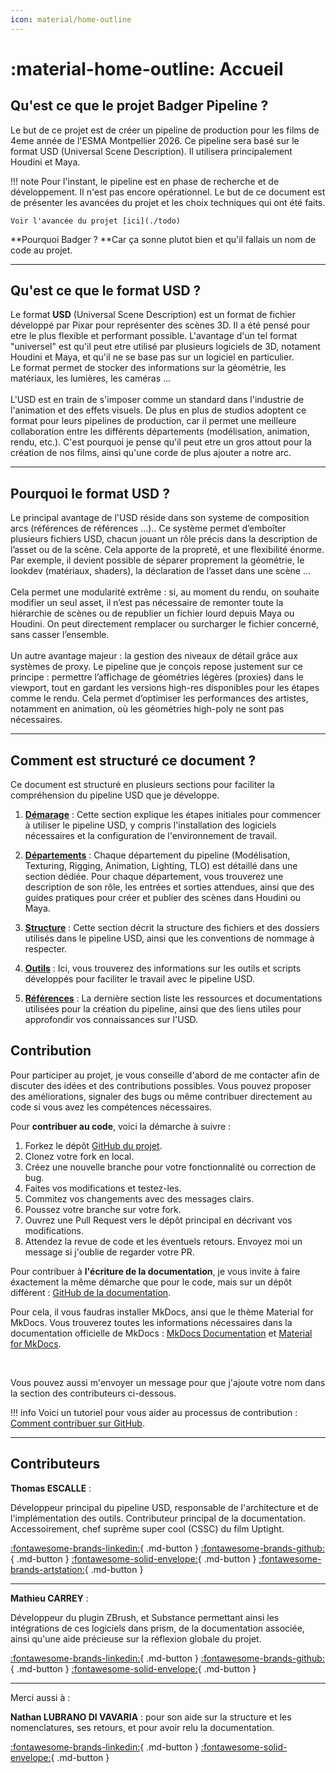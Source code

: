 ```yaml
---
icon: material/home-outline 
---
```



# :material-home-outline: Accueil 


## Qu'est ce que le projet **Badger Pipeline** ?

Le but de ce projet est de créer un pipeline de production pour les films de 4eme année de l'ESMA Montpellier 2026. Ce pipeline sera basé sur le format USD (Universal Scene Description). Il utilisera principalement Houdini et Maya.


!!! note
    Pour l'instant, le pipeline est en phase de recherche et de développement. Il n'est pas encore opérationnel. Le but de ce document est de présenter les avancées du projet et les choix techniques qui ont été faits.
    
    Voir l'avancée du projet [ici](./todo)

**Pourquoi Badger ? **Car ça sonne plutot bien et qu'il fallais un nom de code au projet.


------

## Qu'est ce que le format USD ?

Le format **USD** (Universal Scene Description) est un format de fichier développé par Pixar pour représenter des scènes 3D. Il a été pensé pour etre le plus flexible et performant possible. L'avantage d'un tel format "universel" est qu'il peut etre utilisé par plusieurs logiciels de 3D, notament Houdini et Maya, et qu'il ne se base pas sur un logiciel en particulier.
<br>
Le format permet de stocker des informations sur la géométrie, les matériaux, les lumières, les caméras ...
<br><br>
L'USD est en train de s'imposer comme un standard dans l'industrie de l'animation et des effets visuels. De plus en plus de studios adoptent ce format pour leurs pipelines de production, car il permet une meilleure collaboration entre les différents départements (modélisation, animation, rendu, etc.). C'est pourquoi je pense qu'il peut etre un gros attout pour la création de nos films, ainsi qu'une corde de plus ajouter a notre arc.

------

## Pourquoi le format USD ?

Le principal avantage de l'USD réside dans son systeme de composition arcs (références de références ...).. Ce système permet d’emboîter plusieurs fichiers USD, chacun jouant un rôle précis dans la description de l’asset ou de la scène. Cela apporte de la propreté, et une flexibilité énorme.
Par exemple, il devient possible de séparer proprement la géométrie, le lookdev (matériaux, shaders), la déclaration de l’asset dans une scène ...
<br>
<br>
Cela permet une modularité extrême : si, au moment du rendu, on souhaite modifier un seul asset, il n’est pas nécessaire de remonter toute la hiérarchie de scènes ou de republier un fichier lourd depuis Maya ou Houdini. On peut directement remplacer ou surcharger le fichier concerné, sans casser l’ensemble.
<br>
<br>
Un autre avantage majeur : la gestion des niveaux de détail grâce aux systèmes de proxy. Le pipeline que je conçois repose justement sur ce principe : permettre l’affichage de géométries légères (proxies) dans le viewport, tout en gardant les versions high-res disponibles pour les étapes comme le rendu. Cela permet d’optimiser les performances des artistes, notamment en animation, où les géométries high-poly ne sont pas nécessaires.

------

## Comment est structuré ce document ?

Ce document est structuré en plusieurs sections pour faciliter la compréhension du pipeline USD que je développe.

1. **[Démarage](./demarage)** : Cette section explique les étapes initiales pour commencer à utiliser le pipeline USD, y compris l'installation des logiciels nécessaires et la configuration de l'environnement de travail.

2. **[Départements](./departements)** : Chaque département du pipeline (Modélisation, Texturing, Rigging, Animation, Lighting, TLO) est détaillé dans une section dédiée. Pour chaque département, vous trouverez une description de son rôle, les entrées et sorties attendues, ainsi que des guides pratiques pour créer et publier des scènes dans Houdini ou Maya. 

3. **[Structure](./structure)** : Cette section décrit la structure des fichiers et des dossiers utilisés dans le pipeline USD, ainsi que les conventions de nommage à respecter.

4. **[Outils](./outils)** : Ici, vous trouverez des informations sur les outils et scripts développés pour faciliter le travail avec le pipeline USD.

5. **[Références](./references)** : La dernière section liste les ressources et documentations utilisées pour la création du pipeline, ainsi que des liens utiles pour approfondir vos connaissances sur l'USD.

## Contribution

Pour participer au projet, je vous conseille d'abord de me contacter afin de discuter des idées et des contributions possibles. Vous pouvez proposer des améliorations, signaler des bugs ou même contribuer directement au code si vous avez les compétences nécessaires.

Pour **contribuer au code**, voici la démarche à suivre :

1. Forkez le dépôt [GitHub du projet](https://github.com/ThomasEscalle/Pipeline_USD_2025-2026_src).
2. Clonez votre fork en local.
3. Créez une nouvelle branche pour votre fonctionnalité ou correction de bug.
4. Faites vos modifications et testez-les.
5. Commitez vos changements avec des messages clairs.
6. Poussez votre branche sur votre fork.
7. Ouvrez une Pull Request vers le dépôt principal en décrivant vos modifications.
8. Attendez la revue de code et les éventuels retours. Envoyez moi un message si j'oublie de regarder votre PR.



Pour contribuer à **l'écriture de la documentation**, je vous invite à faire éxactement la même démarche que pour le code, mais sur un dépôt différent : [GitHub de la documentation](https://github.com/ThomasEscalle/Pipeline_USD_2025).


Pour cela, il vous faudras installer MkDocs, ansi que le thème Material for MkDocs. Vous trouverez toutes les informations nécessaires dans la documentation officielle de MkDocs : [MkDocs Documentation](https://www.mkdocs.org/) et [Material for MkDocs](https://squidfunk.github.io/mkdocs-material/).

<br>



Vous pouvez aussi m'envoyer un message pour que j'ajoute votre nom dans la section des contributeurs ci-dessous.

!!! info
    Voici un tutoriel pour vous aider au processus de contribution : [Comment contribuer sur GitHub](https://docs.github.com/fr/get-started/quickstart/contributing-to-projects).

------

## Contributeurs

**Thomas ESCALLE** :

Développeur principal du pipeline USD, responsable de l'architecture et de l'implémentation des outils. Contributeur principal de la documentation. Accessoirement, chef suprême super cool (CSSC) du film Uptight.

[:fontawesome-brands-linkedin:](https://www.linkedin.com/in/thomas-escalle/){ .md-button }
[:fontawesome-brands-github:](https://github.com/ThomasEscalle){ .md-button }
[:fontawesome-solid-envelope:](mailto:thomas.escalle32@gmail.com){ .md-button }
[:fontawesome-brands-artstation:](https://www.artstation.com/thomasesc){ .md-button }

------

**Mathieu CARREY** :

Développeur du plugin ZBrush, et Substance permettant ainsi les intégrations de ces logiciels dans prism, de la documentation associée, ainsi qu'une aide précieuse sur la réflexion globale du projet.

[:fontawesome-brands-linkedin:](https://www.linkedin.com/in/mathieu-carrey-91531b327/){ .md-button }
[:fontawesome-brands-github:](https://github.com/Calimer01){ .md-button }
[:fontawesome-solid-envelope:](mailto:nathan.lubranodivavaria@gmail.com){ .md-button }

------

Merci aussi à :

**Nathan LUBRANO DI VAVARIA** : pour son aide sur la structure et les nomenclatures, ses retours, et pour avoir relu la documentation. 

[:fontawesome-brands-linkedin:](https://www.linkedin.com/in/nathan-lubrano-di-vavaria-b98758238/){ .md-button }
[:fontawesome-solid-envelope:](mailto:nathan.lubranodivavaria@gmail.com){ .md-button }




